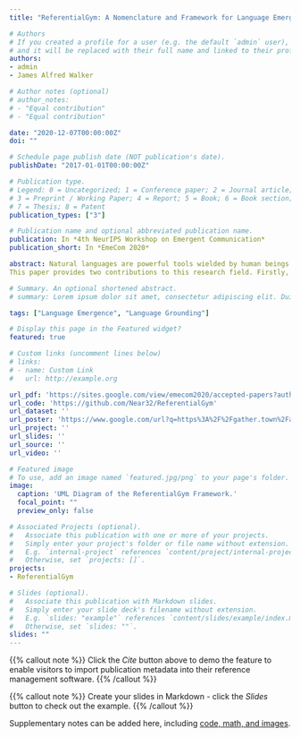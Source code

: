 ```yaml
---
title: "ReferentialGym: A Nomenclature and Framework for Language Emergence & Grounding in (Visual) Referential Games"

# Authors
# If you created a profile for a user (e.g. the default `admin` user), write the username (folder name) here 
# and it will be replaced with their full name and linked to their profile.
authors:
- admin
- James Alfred Walker

# Author notes (optional)
# author_notes:
# - "Equal contribution"
# - "Equal contribution"

date: "2020-12-07T00:00:00Z"
doi: ""

# Schedule page publish date (NOT publication's date).
publishDate: "2017-01-01T00:00:00Z"

# Publication type.
# Legend: 0 = Uncategorized; 1 = Conference paper; 2 = Journal article;
# 3 = Preprint / Working Paper; 4 = Report; 5 = Book; 6 = Book section;
# 7 = Thesis; 8 = Patent
publication_types: ["3"]

# Publication name and optional abbreviated publication name.
publication: In *4th NeurIPS Workshop on Emergent Communication*
publication_short: In *EmeCom 2020*

abstract: Natural languages are powerful tools wielded by human beings to communicate information and co-operate towards common goals. Their values lie in some main properties like compositionality, hierarchy and recurrent syntax, which computational linguists have been researching the emergence of in artificial languages induced by language games. Only relatively recently, the AI community has started to investigate language emergence and grounding working towards better human-machine interfaces. For instance, interactive/conversational AI assistants that are able to relate their vision to the ongoing conversation.
This paper provides two contributions to this research field. Firstly, a nomenclature is proposed to understand the main initiatives in studying language emergence and grounding, accounting for the variations in assumptions and constraints. Secondly, a PyTorch based deep learning framework is introduced, entitled ReferentialGym, which is dedicated to furthering the exploration of language emergence and grounding. By providing baseline implementations of major algorithms and metrics, in addition to many different features and approaches, ReferentialGym attempts to ease the entry barrier to the field and provide the community with common implementations.

# Summary. An optional shortened abstract.
# summary: Lorem ipsum dolor sit amet, consectetur adipiscing elit. Duis posuere tellus ac convallis placerat. Proin tincidunt magna sed ex sollicitudin condimentum.

tags: ["Language Emergence", "Language Grounding"]

# Display this page in the Featured widget?
featured: true

# Custom links (uncomment lines below)
# links:
# - name: Custom Link
#   url: http://example.org

url_pdf: 'https://sites.google.com/view/emecom2020/accepted-papers?authuser=0'
url_code: 'https://github.com/Near32/ReferentialGym'
url_dataset: ''
url_poster: 'https://www.google.com/url?q=https%3A%2F%2Fgather.town%2Fapp%2FtCgiOc0pBvEjl3CT%2FEmeCom2020&sa=D&sntz=1&usg=AFQjCNFZypOI3T6KonFNWMOMa9s0gtdi0Q'
url_project: ''
url_slides: ''
url_source: ''
url_video: ''

# Featured image
# To use, add an image named `featured.jpg/png` to your page's folder. 
image:
  caption: 'UML Diagram of the ReferentialGym Framework.'
  focal_point: ""
  preview_only: false

# Associated Projects (optional).
#   Associate this publication with one or more of your projects.
#   Simply enter your project's folder or file name without extension.
#   E.g. `internal-project` references `content/project/internal-project/index.md`.
#   Otherwise, set `projects: []`.
projects:
- ReferentialGym

# Slides (optional).
#   Associate this publication with Markdown slides.
#   Simply enter your slide deck's filename without extension.
#   E.g. `slides: "example"` references `content/slides/example/index.md`.
#   Otherwise, set `slides: ""`.
slides: ""
---
```


{{% callout note %}}
Click the *Cite* button above to demo the feature to enable visitors to import publication metadata into their reference management software.
{{% /callout %}}

{{% callout note %}}
Create your slides in Markdown - click the *Slides* button to check out the example.
{{% /callout %}}

Supplementary notes can be added here, including [code, math, and images](https://wowchemy.com/docs/writing-markdown-latex/).
